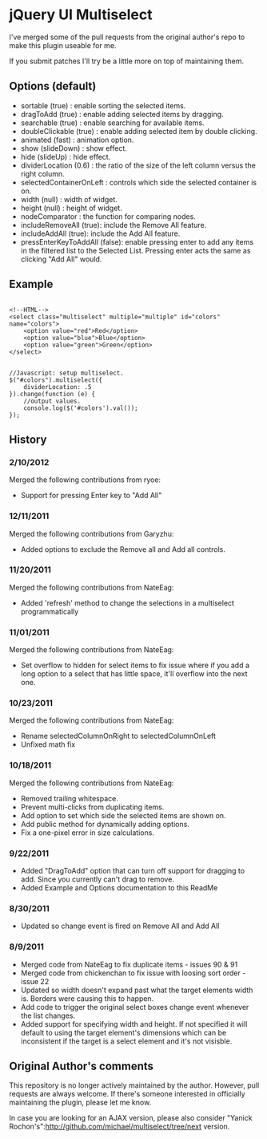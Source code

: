 # jQuery UI Multiselect #

I've merged some of the pull requests from the original author's repo to make this plugin useable for me.

If you submit patches I'll try be a little more on top of maintaining them.

## Options (default) ##

* sortable (true) : enable sorting the selected items.
* dragToAdd (true) : enable adding selected items by dragging.
* searchable (true) : enable searching for available items.
* doubleClickable (true) : enable adding selected item by double clicking.
* animated (fast) : animation option.
* show (slideDown) : show effect.
* hide (slideUp) : hide effect.
* dividerLocation (0.6) : the ratio of the size of the left column versus the right column.
* selectedContainerOnLeft : controls which side the selected container is on.
* width (null) : width of widget.
* height (null) : height of widget.
* nodeComparator : the function for comparing nodes.
* includeRemoveAll (true): include the Remove All feature.
* includeAddAll (true): include the Add All feature.
* pressEnterKeyToAddAll (false): enable pressing enter to add any items in the filtered list to the Selected List. Pressing enter acts the same as clicking "Add All" would.

## Example ##

<pre><code>
&lt;!--HTML--&gt;
&lt;select class=&quot;multiselect&quot; multiple=&quot;multiple&quot; id=&quot;colors&quot; name=&quot;colors&quot;&gt;
    &lt;option value=&quot;red&quot;&gt;Red&lt;/option&gt;
    &lt;option value=&quot;blue&quot;&gt;Blue&lt;/option&gt;
    &lt;option value=&quot;green&quot;&gt;Green&lt;/option&gt;
&lt;/select&gt;
</pre></code>

<pre><code>
//Javascript: setup multiselect.
$(&quot;#colors&quot;).multiselect({
    dividerLocation: .5
}).change(function (e) {
    //output values.
    console.log($('#colors').val());
});
</pre></code>

## History ##

### 2/10/2012 ###
Merged the following contributions from ryoe:

* Support for pressing Enter key to "Add All"

### 12/11/2011 ###
Merged the following contributions from Garyzhu:

* Added options to exclude the Remove all and Add all controls.

### 11/20/2011 ###
Merged the following contributions from NateEag:

* Added 'refresh' method to change the selections in a multiselect programmatically

### 11/01/2011 ###
Merged the following contributions from NateEag:

* Set overflow to hidden for select items to fix issue where if you add a long option to a select that has little space, it'll overflow into the next one.

### 10/23/2011 ###
Merged the following contributions from NateEag:

* Rename selectedColumnOnRight to selectedColumnOnLeft
* Unfixed math fix

### 10/18/2011 ###
Merged the following contributions from NateEag:

* Removed trailing whitespace. 
* Prevent multi-clicks from duplicating items.
* Add option to set which side the selected items are shown on.
* Add public method for dynamically adding options.
* Fix a one-pixel error in size calculations.

### 9/22/2011 ###
* Added "DragToAdd" option that can turn off support for dragging to add. Since you currently can't drag to remove.
* Added Example and Options documentation to this ReadMe

### 8/30/2011 ###
* Updated so change event is fired on Remove All and Add All

### 8/9/2011 ###

* Merged code from NateEag to fix duplicate items - issues 90 & 91
* Merged code from chickenchan to fix issue with loosing sort order - issue 22
* Updated so width doesn't expand past what the target elements width is. Borders were causing this to happen.
* Add code to trigger the original select boxes change event whenever the list changes.
* Added support for specifying width and height. If not specified it will default to using the target element's dimensions which can be inconsistent if the target is a select element and it's not visisble.

## Original Author's comments ##

This repository is no longer actively maintained by the author. However, pull requests are always welcome. If there's someone interested in officially maintaining the plugin, please let me know.

In case you are looking for an AJAX version, please also consider "Yanick Rochon's":http://github.com/michael/multiselect/tree/next version.
